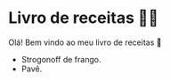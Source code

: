 # Livro de receitas :man_cook:

Olá! Bem vindo ao meu livro de receitas :wave:

- Strogonoff de frango.
- Pavê.
